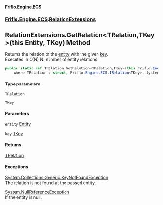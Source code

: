 #### [Friflo.Engine.ECS](index.md 'index')
### [Friflo.Engine.ECS](Friflo.Engine.ECS.md 'Friflo.Engine.ECS').[RelationExtensions](RelationExtensions.md 'Friflo.Engine.ECS.RelationExtensions')

## RelationExtensions.GetRelation<TRelation,TKey>(this Entity, TKey) Method

Returns the relation of the [entity](RelationExtensions.GetRelation_TRelation,TKey_(thisEntity,TKey).md#Friflo.Engine.ECS.RelationExtensions.GetRelation_TRelation,TKey_(thisFriflo.Engine.ECS.Entity,TKey).entity 'Friflo.Engine.ECS.RelationExtensions.GetRelation<TRelation,TKey>(this Friflo.Engine.ECS.Entity, TKey).entity') with the given [key](RelationExtensions.GetRelation_TRelation,TKey_(thisEntity,TKey).md#Friflo.Engine.ECS.RelationExtensions.GetRelation_TRelation,TKey_(thisFriflo.Engine.ECS.Entity,TKey).key 'Friflo.Engine.ECS.RelationExtensions.GetRelation<TRelation,TKey>(this Friflo.Engine.ECS.Entity, TKey).key').<br/>
Executes in O(N) N: number of entity relations.

```csharp
public static ref TRelation GetRelation<TRelation,TKey>(this Friflo.Engine.ECS.Entity entity, TKey key)
    where TRelation : struct, Friflo.Engine.ECS.IRelation<TKey>, System.ValueType, System.ValueType;
```
#### Type parameters

<a name='Friflo.Engine.ECS.RelationExtensions.GetRelation_TRelation,TKey_(thisFriflo.Engine.ECS.Entity,TKey).TRelation'></a>

`TRelation`

<a name='Friflo.Engine.ECS.RelationExtensions.GetRelation_TRelation,TKey_(thisFriflo.Engine.ECS.Entity,TKey).TKey'></a>

`TKey`
#### Parameters

<a name='Friflo.Engine.ECS.RelationExtensions.GetRelation_TRelation,TKey_(thisFriflo.Engine.ECS.Entity,TKey).entity'></a>

`entity` [Entity](Entity.md 'Friflo.Engine.ECS.Entity')

<a name='Friflo.Engine.ECS.RelationExtensions.GetRelation_TRelation,TKey_(thisFriflo.Engine.ECS.Entity,TKey).key'></a>

`key` [TKey](RelationExtensions.GetRelation_TRelation,TKey_(thisEntity,TKey).md#Friflo.Engine.ECS.RelationExtensions.GetRelation_TRelation,TKey_(thisFriflo.Engine.ECS.Entity,TKey).TKey 'Friflo.Engine.ECS.RelationExtensions.GetRelation<TRelation,TKey>(this Friflo.Engine.ECS.Entity, TKey).TKey')

#### Returns
[TRelation](RelationExtensions.GetRelation_TRelation,TKey_(thisEntity,TKey).md#Friflo.Engine.ECS.RelationExtensions.GetRelation_TRelation,TKey_(thisFriflo.Engine.ECS.Entity,TKey).TRelation 'Friflo.Engine.ECS.RelationExtensions.GetRelation<TRelation,TKey>(this Friflo.Engine.ECS.Entity, TKey).TRelation')

#### Exceptions

[System.Collections.Generic.KeyNotFoundException](https://docs.microsoft.com/en-us/dotnet/api/System.Collections.Generic.KeyNotFoundException 'System.Collections.Generic.KeyNotFoundException')  
The relation is not found at the passed entity.

[System.NullReferenceException](https://docs.microsoft.com/en-us/dotnet/api/System.NullReferenceException 'System.NullReferenceException')  
If the entity is null.